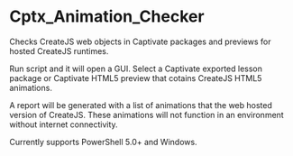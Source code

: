 # Cptx_Animation_Checker
Checks CreateJS web objects in Captivate packages and previews for hosted CreateJS runtimes. 

Run script and it will open a GUI. Select a Captivate exported lesson package or Captivate HTML5 preview that cotains CreateJS HTML5 animations. 

A report will be generated with a list of animations that the web hosted version of CreateJS. These animations will not function in an environment without internet connectivity. 

Currently supports PowerShell 5.0+ and Windows. 

